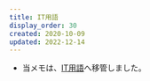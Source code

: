 ```yaml
---
title: IT用語
display_order: 30
created: 2020-10-09
updated: 2022-12-14
---
```

- 当メモは、[IT用語](https://thinktwice.tech/it/other/term/)へ移管しました。

